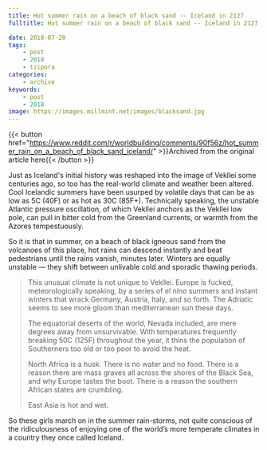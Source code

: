 ```yaml
---
title: Hot summer rain on a beach of black sand -- Iceland in 2127
fulltitle: Hot summer rain on a beach of black sand -- Iceland in 2127

date: 2018-07-20
tags:
    - post
    - 2018
    - tzipora
categories:
    - archive
keywords:
    - post
    - 2018
image: https://images.millmint.net/images/blacksand.jpg
---
```

{{< button href="https://www.reddit.com/r/worldbuilding/comments/90f56z/hot_summer_rain_on_a_beach_of_black_sand_iceland/" >}}Archived from the original article here{{< /button >}}


Just as Iceland's initial history was reshaped into the image of Vekllei some centuries ago, so too has the real-world climate and weather been altered. Cool Icelandic summers have been usurped by volatile days that can be as low as 5C (40F) or as hot as 30C (85F+). Technically speaking, the unstable Atlantic pressure oscillation, of which Vekllei anchors as the Vekllei low pole, can pull in bitter cold from the Greenland currents, or warmth from the Azores tempestuously.

So it is that in summer, on a beach of black igneous sand from the volcanoes of this place, hot rains can descend instantly and beat pedestrians until the rains vanish, minutes later. Winters are equally unstable  —  they shift between unlivable cold and sporadic thawing periods.

>This unusual climate is not unique to Vekllei. Europe is fucked, meteorologically speaking, by a series of el nino summers and instant winters that wrack Germany, Austria, Italy, and so forth. The Adriatic seems to see more gloom than mediterranean sun these days.
>
>The equatorial deserts of the world, Nevada included, are mere degrees away from unsurvivable. With temperatures frequently breaking 50C (125F) throughout the year, it thins the population of Southerners too old or too poor to avoid the heat.
>
>North Africa is a husk. There is no water and no food. There is a reason there are mass graves all across the shores of the Black Sea, and why Europe tastes the boot. There is a reason the southern African states are crumbling.
>
>East Asia is hot and wet.

So these girls march on in the summer rain-storms, not quite conscious of the ridiculousness of enjoying one of the world’s more temperate climates in a country they once called Iceland.
